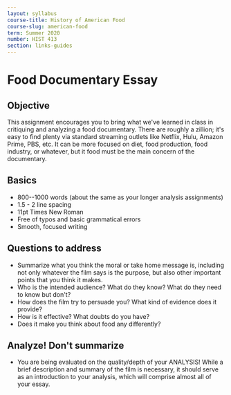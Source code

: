 ```yaml
---
layout: syllabus
course-title: History of American Food
course-slug: american-food
term: Summer 2020
number: HIST 413
section: links-guides
---
```


# Food Documentary Essay

## Objective
This assignment encourages you to bring what we've learned in class in critiquing and analyzing a food documentary. There are roughly a zillion; it's easy to find plenty via standard streaming outlets like Netflix, Hulu, Amazon Prime, PBS, etc.  It can be more focused on diet, food production, food industry, or whatever, but it food must be the main concern of the documentary.

## Basics
- 800--1000 words (about the same as your longer analysis assignments)
- 1.5 - 2 line spacing
- 11pt Times New Roman
- Free of typos and basic grammatical errors
- Smooth, focused writing

## Questions to address
- Summarize what you think the moral or take home message is, including not only whatever the film says is the purpose, but also other important points that you think it makes.
- Who is the intended audience? What do they know? What do they need to know but don't?
- How does the film try to persuade you? What kind of evidence does it provide?
- How is it effective? What doubts do you have?
- Does it make you think about food any differently?

## Analyze! Don't summarize
- You are being evaluated on the quality/depth of your ANALYSIS! While a brief description and summary of the film is necessary, it should serve as an introduction to your analysis, which will comprise almost all of your essay.
